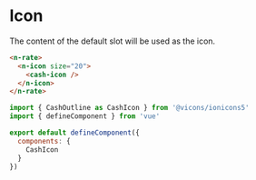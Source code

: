 # Icon

The content of the default slot will be used as the icon.

```html
<n-rate>
  <n-icon size="20">
    <cash-icon />
  </n-icon>
</n-rate>
```

```js
import { CashOutline as CashIcon } from '@vicons/ionicons5'
import { defineComponent } from 'vue'

export default defineComponent({
  components: {
    CashIcon
  }
})
```
